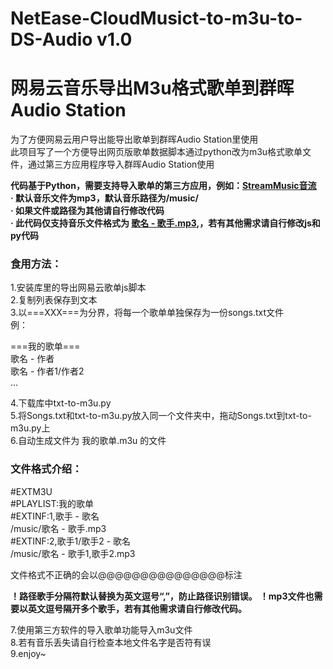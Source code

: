 # NetEase-CloudMusict-to-m3u-to-DS-Audio v1.0
# 网易云音乐导出M3u格式歌单到群晖Audio Station
为了方便网易云用户导出能导出歌单到群晖Audio Station里使用  
此项目写了一个方便导出网页版歌单数据脚本通过python改为m3u格式歌单文件，通过第三方应用程序导入群晖Audio Station使用  

**代码基于Python，需要支持导入歌单的第三方应用，例如：[StreamMusic音流](https://github.com/gitbobobo/StreamMusic)**  
**· 默认音乐文件为mp3，默认音乐路径为/music/**  
**· 如果文件或路径为其他请自行修改代码**  
**· 此代码仅支持音乐文件格式为 <ins> 歌名 - 歌手.mp3</ins>,，若有其他需求请自行修改js和py代码**  

### 食用方法：
1.安装库里的导出网易云歌单js脚本  
2.复制列表保存到文本  
3.以===XXX===为分界，将每一个歌单单独保存为一份songs.txt文件    
例：  

===我的歌单===  
歌名 - 作者  
歌名 - 作者1/作者2  
...  

4.下载库中txt-to-m3u.py  
5.将Songs.txt和txt-to-m3u.py放入同一个文件夹中，拖动Songs.txt到txt-to-m3u.py上  
6.自动生成文件为 我的歌单.m3u 的文件  

### 文件格式介绍：
#EXTM3U  
#PLAYLIST:我的歌单  
#EXTINF:1,歌手 - 歌名  
/music/歌名 - 歌手.mp3  
#EXTINF:2,歌手1/歌手2 - 歌名  
/music/歌名 - 歌手1,歌手2.mp3  

文件格式不正确的会以@@@@@@@@@@@@@@@标注

**！路径歌手分隔符默认替换为英文逗号“,”，防止路径识别错误。**
**！mp3文件也需要以英文逗号隔开多个歌手，若有其他需求请自行修改代码。**

7.使用第三方软件的导入歌单功能导入m3u文件  
8.若有音乐丢失请自行检查本地文件名字是否符有误  
9.enjoy~  
